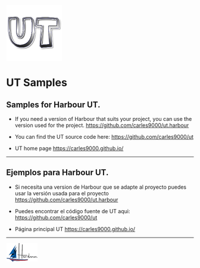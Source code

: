 ﻿![alt text](https://github.com/carles9000/ut/blob/main/files/images/ut_ico.png)

# UT Samples

## Samples for Harbour UT.

* If you need a version of Harbour that suits your project, you can use the version used for the project. https://github.com/carles9000/ut.harbour

* You can find the UT source code here: https://github.com/carles9000/ut  

* UT home page https://carles9000.github.io/ 

<hr>

## Ejemplos para Harbour UT. 

* Si necesita una version de Harbour que se adapte al proyecto puedes usar la versión usada para el proyecto https://github.com/carles9000/ut.harbour

* Puedes encontrar el código fuente de UT aqui: https://github.com/carles9000/ut 

* Página principal UT https://carles9000.github.io/ 

<hr> 

![alt text](https://github.com/carles9000/ut/blob/main/files/images/harbour_mini.png)